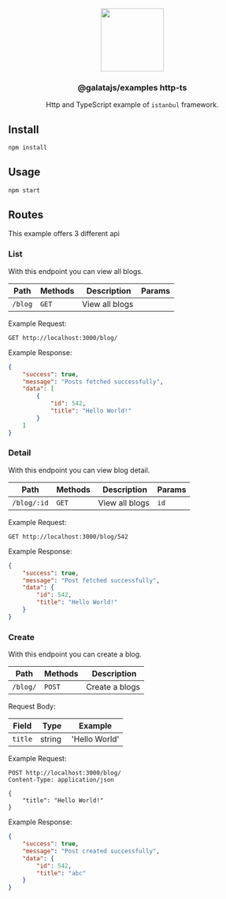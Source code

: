 <p align="center">
<br>
<img src="https://avatars.githubusercontent.com/u/108695351?s=200&v=4" width="128" height="128">
</p>
<h3 align="center">@galatajs/examples http-ts</h3>
<p align="center">
  Http and TypeScript example of <code>istanbul</code> framework. 
</p>

## Install

```bash
npm install
```

## Usage

```bash
npm start
```

## Routes

This example offers 3 different api

### List

With this endpoint you can view all blogs.

| Path | Methods | Description | Params |
|------|---------|-------------|--------|
| `/blog` | `GET` | View all blogs | |

Example Request:

```http-request
GET http://localhost:3000/blog/
```

Example Response:

```json
{
    "success": true,
    "message": "Posts fetched successfully",
    "data": [
        {
            "id": 542,
            "title": "Hello World!"
        }
    ]
}
```

### Detail

With this endpoint you can view blog detail.

| Path | Methods | Description | Params |
|------|---------|-------------|--------|
| `/blog/:id` | `GET` | View all blogs | `id` |

Example Request:

```http-request
GET http://localhost:3000/blog/542
```

Example Response:

```json
{
    "success": true,
    "message": "Post fetched successfully",
    "data": {
        "id": 542,
        "title": "Hello World!"
    }
}
```

### Create

With this endpoint you can create a blog.

| Path | Methods | Description |
|------|---------|-------------|
| `/blog/` | `POST` | Create a blogs |

Request Body:

| Field | Type | Example |
|-------|------|---------|
| `title` | string | 'Hello World' |

Example Request:

```http-request
POST http://localhost:3000/blog/
Content-Type: application/json

{
    "title": "Hello World!"
}
```

Example Response:

```json
{
    "success": true,
    "message": "Post created successfully",
    "data": {
        "id": 542,
        "title": "abc"
    }
}
```